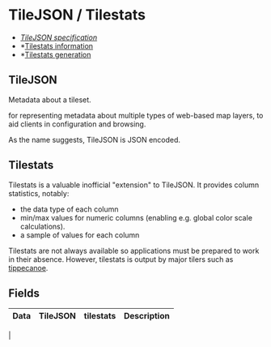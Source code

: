 # TileJSON / Tilestats

- *[TileJSON specification](https://github.com/mapbox/tilejson-spec/blob/master/3.0.0/README.md)*
- *[Tilestats information](https://github.com/mapbox/mapbox-geostats)
- *[Tilestats generation](https://github.com/mapbox/mapbox-geostats#output-the-stats)

## TileJSON

Metadata about a tileset. 

for representing metadata about multiple types of web-based map layers, to aid clients in configuration and browsing.

As the name suggests, TileJSON is JSON encoded.

## Tilestats

Tilestats is a valuable inofficial "extension" to TileJSON. It provides column statistics, notably:
- the data type of each column
- min/max values for numeric columns (enabling e.g. global color scale calculations).
- a sample of values for each column

Tilestats are not always available so applications must be prepared to work in their absence.
However, tilestats is output by major tilers such as [tippecanoe](https://github.com/mapbox/mapbox-geostats#output-the-stats).


## Fields

| Data | TileJSON | tilestats | Description |
| --- | --- | --- | --- |
| 